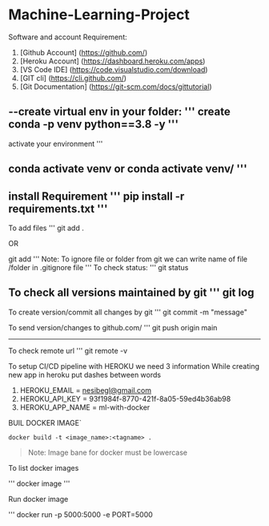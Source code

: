 # Machine-Learning-Project

Software and account Requirement:

1.  [Github Account] (https://github.com/)
2.  [Heroku Account] (https://dashboard.heroku.com/apps)
3.  [VS Code IDE] (https://code.visualstudio.com/download)
4.  [GIT cli]  (https://cli.github.com/)
5.  [Git Documentation] (https://git-scm.com/docs/gittutorial)


--create virtual env in your folder:
'''
create conda -p venv python==3.8 -y
'''
----------------------------------------------------------------
activate your environment
'''

conda activate venv
or 
conda activate venv/
'''
----------------------------------------------------------------
install Requirement
'''
pip install -r requirements.txt
'''
--------------
 To add files
 '''
 git add .
 
  OR
  
 git add <filename>
 '''
 Note: To ignore file or folder from git we can write name of file /folder in .gitignore file
 '''
 To check status:
 '''
 git status


 To check all versions maintained by git
 '''
 git log
 ----------------------------------------------------------------
 To create version/commit all changes by git
 '''
 git commit -m "message"

 To send version/changes to github.com/
 '''
 git push origin main
 
 --------------
 To check remote url
 '''
 git remote -v
 

To setup CI/CD pipeline with HEROKU we need 3 information
While creating new app in heroku put dashes between words

1. HEROKU_EMAIL = nesibegl@gmail.com
2. HEROKU_API_KEY = 93f1984f-8770-421f-8a05-59ed4b36ab98
3. HEROKU_APP_NAME = ml-with-docker


BUIL DOCKER IMAGE`
```
docker build -t <image_name>:<tagname> .

```
> Note: Image bane for docker must be lowercase

To list docker images

'''
docker image
'''

Run docker image

'''
docker run -p 5000:5000 -e PORT=5000 <imageid>






